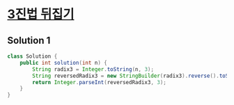 # [3진법 뒤집기](https://school.programmers.co.kr/learn/courses/30/lessons/68935)

## Solution 1

```java
class Solution {
    public int solution(int n) {
        String radix3 = Integer.toString(n, 3);
        String reversedRadix3 = new StringBuilder(radix3).reverse().toString();
        return Integer.parseInt(reversedRadix3, 3);
    }
}
```
